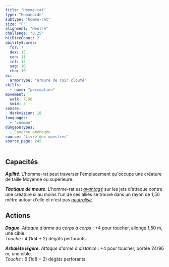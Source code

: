 ```yaml
---
title: "Homme-rat"
type: "Humanoïde"
subtype: "homme-rat"
size: "P"
alignment: "Neutre"
challenge: "0.25"
hitDiceCount: 2
abilityScores:
  for: 7
  dex: 15
  con: 11
  int: 14
  sag: 10
  cha: 10
ac:
  armorType: "armure de cuir clouté"
skills:
  - name: "perception"
movement:
  walk: 7,50
  swim: 3
senses:
  darkvision: 18
languages:
  - "commun"
dungeonTypes:
  - Caverne aménagée
source: "Livre des monstres"
source_page: 245
---
```

## Capacités
_**Agilité**_. L'homme-rat peut traverser l'emplacement qu'occupe une créature de taille Moyenne ou supérieure.

_**Tactique de meute**_. L'homme-rat est [_avantagé_](/utiliser-les-caracteristiques/#avantage-et-desavantage) sur les jets d'attaque contre une créature si au moins l'un de ses alliés se trouve dans un rayon de 1,50 mètre autour d'elle et n'est pas [_neutralisé_](/gerer-la-sante-du-personnage/#neutralise).

## Actions
_**Dague**_. _Attaque d'arme au corps à corps_ : +4 pour toucher, allonge 1,50 m, une cible.  
_Touché_ : 4 (1d4 + 2) dégâts perforants.

_**Arbalète légère**_. _Attaque d'arme à distance_ : +4 pour toucher, portée 24/96 m, une cible.  
_Touché_ : 6 (1d8 + 2) dégâts perforants.
